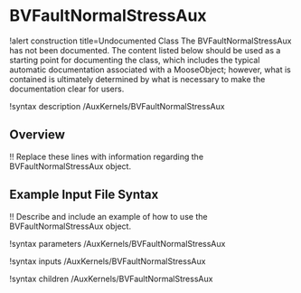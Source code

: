 # BVFaultNormalStressAux

!alert construction title=Undocumented Class
The BVFaultNormalStressAux has not been documented. The content listed below should be used as a starting point for
documenting the class, which includes the typical automatic documentation associated with a
MooseObject; however, what is contained is ultimately determined by what is necessary to make the
documentation clear for users.

!syntax description /AuxKernels/BVFaultNormalStressAux

## Overview

!! Replace these lines with information regarding the BVFaultNormalStressAux object.

## Example Input File Syntax

!! Describe and include an example of how to use the BVFaultNormalStressAux object.

!syntax parameters /AuxKernels/BVFaultNormalStressAux

!syntax inputs /AuxKernels/BVFaultNormalStressAux

!syntax children /AuxKernels/BVFaultNormalStressAux
